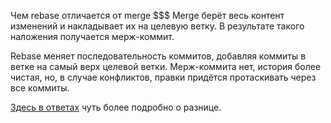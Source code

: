 Чем rebase отличается от merge
$$$
Merge берёт весь контент изменений и накладывает их на целевую ветку. В результате такого наложения получается мерж-коммит.

Rebase меняет последовательность коммитов, добавляя коммиты в ветке на самый верх целевой ветки.
Мерж-коммита нет, история более чистая, но, в случае конфликтов, правки придётся протаскивать через все коммиты.

<a href="https://qna.habr.com/q/504486">Здесь в ответах</a> чуть более подробно о разнице.